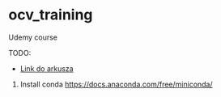 # ocv_training
Udemy course

TODO:
* [Link do arkusza](https://docs.google.com/spreadsheets/d/1r7s75a-6wq7fAlKWFKbaTioxpSk0_vmx159Kfis6kDg/edit#gid=1386834576)

1. Install conda
   https://docs.anaconda.com/free/miniconda/
